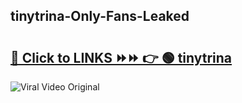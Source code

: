 
 ## tinytrina-Only-Fans-Leaked

# <h2><a href="https://clipsfans.com/tinytrina&ref=git">🔗 Click to LINKS ⏩⏩ 👉 🟢 tinytrina </a></h2>

<a href="https://clipsfans.com/tinytrina&ref=git" rel="nofollow" data-target="animated-image.originalLink"><img src="https://i.ibb.co.com/xMMVF88/686577567.gif" alt="Viral Video Original" style="max-width: 100%; display: inline-block;" data-target="animated-image.originalImage"></a>
